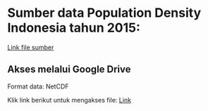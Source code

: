 # Sumber data Population Density Indonesia tahun 2015:  
[Link file sumber](https://sedac.ciesin.columbia.edu/data/set/gpw-v4-population-density-adjusted-to-2015-unwpp-country-totals-rev11)

## Akses melalui Google Drive
Format data: NetCDF

Klik link berikut untuk mengakses file: [Link](https://drive.google.com/drive/u/1/folders/1ZI-uYKJd2JDuLNyA0IqaUNRvl6Po24HA)
